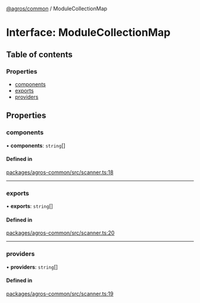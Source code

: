 [@agros/common](../index.md) / ModuleCollectionMap

# Interface: ModuleCollectionMap

## Table of contents

### Properties

- [components](ModuleCollectionMap.md#components)
- [exports](ModuleCollectionMap.md#exports)
- [providers](ModuleCollectionMap.md#providers)

## Properties

### <a id="components" name="components"></a> components

• **components**: `string`[]

#### Defined in

[packages/agros-common/src/scanner.ts:18](https://github.com/agrosjs/agros/blob/74ff0ba/packages/agros-common/src/scanner.ts#L18)

___

### <a id="exports" name="exports"></a> exports

• **exports**: `string`[]

#### Defined in

[packages/agros-common/src/scanner.ts:20](https://github.com/agrosjs/agros/blob/74ff0ba/packages/agros-common/src/scanner.ts#L20)

___

### <a id="providers" name="providers"></a> providers

• **providers**: `string`[]

#### Defined in

[packages/agros-common/src/scanner.ts:19](https://github.com/agrosjs/agros/blob/74ff0ba/packages/agros-common/src/scanner.ts#L19)
